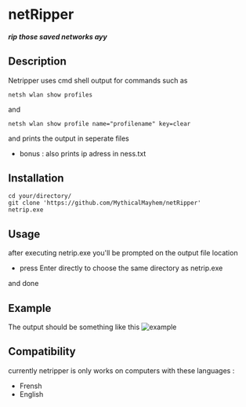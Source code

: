 # netRipper
##### rip those saved networks ayy


## Description
Netripper uses cmd shell output 
for commands such as 
```
netsh wlan show profiles
```
and
```
netsh wlan show profile name="profilename" key=clear
```
and prints the output in seperate files 
+ bonus : also prints ip adress in ness.txt 


## Installation

```
cd your/directory/
git clone 'https://github.com/MythicalMayhem/netRipper'
netrip.exe
```

## Usage
after executing netrip.exe you'll be prompted on the output file location
- press Enter directly to choose the same directory as netrip.exe

and done

## Example 

The output should be something like this 
![example](/assets/exp.jpg)

## Compatibility
currently netripper is only works on computers with these languages : 
- Frensh
- English


